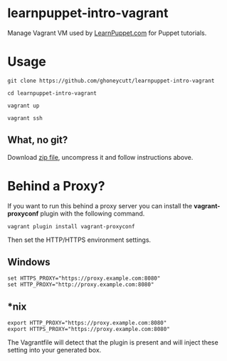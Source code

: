 learnpuppet-intro-vagrant
===

Manage Vagrant VM used by [LearnPuppet.com](http://learnpuppet.com) for Puppet tutorials.

# Usage

`git clone https://github.com/ghoneycutt/learnpuppet-intro-vagrant`

`cd learnpuppet-intro-vagrant`

`vagrant up`

`vagrant ssh`

## What, no git?

Download [zip file](https://github.com/ghoneycutt/learnpuppet-intro-vagrant/archive/master.zip), uncompress it and follow instructions above.



# Behind a Proxy?

If you want to run this behind a proxy server you can install the __vagrant-proxyconf__ plugin with the following command.

`vagrant plugin install vagrant-proxyconf`

Then set the HTTP/HTTPS environment settings.

## Windows

```
set HTTPS_PROXY="https://proxy.example.com:8080"
set HTTP_PROXY="http://proxy.example.com:8080"
```

## *nix

```
export HTTP_PROXY="https://proxy.example.com:8080"
export HTTPS_PROXY="https://proxy.example.com:8080"
```

The Vagrantfile will detect that the plugin is present and will inject these setting into your generated box.
